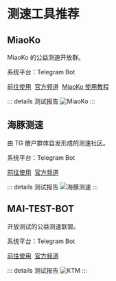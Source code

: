 # 测速工具推荐

<p></p>
<ClientOnly>
    <AdsCarousel />
</ClientOnly>

## MiaoKo

MiaoKo 的公益测速开放群。

系统平台：Telegram Bot

[前往使用](https://t.me/FFQMiaokoPublic)&nbsp;
[官方频道](https://t.me/ffq_la)&nbsp;
[MiaoKo 使用教程](https://xszn.org/2025/03/miaoko/)

::: details 测试报告
<Img 
    src="/images/app/speed/miaoko.webp"
    alt="MiaoKo"
/>
:::

## 海豚测速

由 TG 散户群体自发形成的测速社区。

系统平台：Telegram Bot

[前往使用](https://t.me/haitunspeed)&nbsp;
[官方频道](https://t.me/haitun_channel)

::: details 测试报告
<Img
    src="/images/app/speed/hai-tun-ce-su.webp"
    alt="海豚测速"
/>
:::

## MAI-TEST-BOT

开放测试的公益测速联盟。

系统平台：Telegram Bot

[前往使用](https://t.me/Bronya_02)&nbsp;
[官方频道](https://t.me/guyingcs)

::: details 测试报告
<Img 
    src="/images/app/speed/ktm.webp"
    alt="KTM"
/>
:::